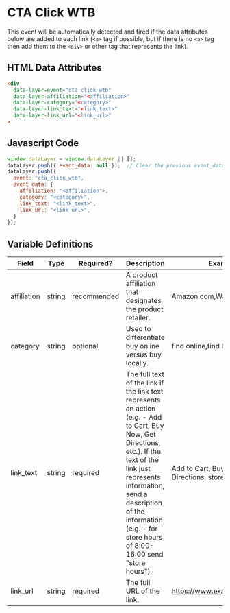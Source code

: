 # CTA Click WTB

This event will be automatically detected and fired if the data attributes below are added to each link (`<a>` tag if possible, but if there is no `<a>` tag then add them to the `<div>` or other tag that represents the link).

## HTML Data Attributes

```html
<div
  data-layer-event="cta_click_wtb"
  data-layer-affiliation="<affiliation>"
  data-layer-category="<category>"
  data-layer-link_text="<link_text>"
  data-layer-link_url="<link_url>"
>
```

## Javascript Code

```js
window.dataLayer = window.dataLayer || [];
dataLayer.push({ event_data: null });  // Clear the previous event_data object.
dataLayer.push({
  event: "cta_click_wtb",
  event_data: {
    affiliation: "<affiliation">,
    category: "<category>",
    link_text: "<link_text>",
    link_url: "<link_url>",
  }
});
```

## Variable Definitions

|Field|Type|Required?|Description|Example|
| --- | --- | --- | --- | --- |
|affiliation|string|recommended|A product affiliation that designates the product retailer.|Amazon.com,Walmart.com,CVS|
|category|string|optional|Used to differentiate buy online versus buy locally.|find online,find locally|
|link_text|string|required|The full text of the link if the link text represents an action (e.g. - Add to Cart, Buy Now, Get Directions, etc.). If the text of the link just represents information, send a description of the information (e.g. - for store hours of 8:00-16:00 send "store hours").|Add to Cart, Buy Now, Get Directions, store hours|
|link_url|string|required|The full URL of the link.|https://www.example.com/link|